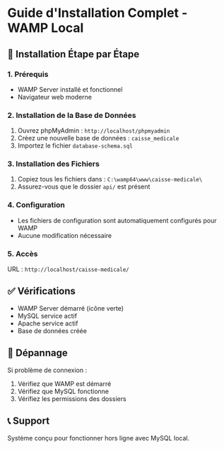 
# Guide d'Installation Complet - WAMP Local

## 🚀 Installation Étape par Étape

### 1. Prérequis
- WAMP Server installé et fonctionnel
- Navigateur web moderne

### 2. Installation de la Base de Données
1. Ouvrez phpMyAdmin : `http://localhost/phpmyadmin`
2. Créez une nouvelle base de données : `caisse_medicale`
3. Importez le fichier `database-schema.sql`

### 3. Installation des Fichiers
1. Copiez tous les fichiers dans : `C:\wamp64\www\caisse-medicale\`
2. Assurez-vous que le dossier `api/` est présent

### 4. Configuration
- Les fichiers de configuration sont automatiquement configurés pour WAMP
- Aucune modification nécessaire

### 5. Accès
URL : `http://localhost/caisse-medicale/`

## ✅ Vérifications
- WAMP Server démarré (icône verte)
- MySQL service actif
- Apache service actif
- Base de données créée

## 🔧 Dépannage
Si problème de connexion :
1. Vérifiez que WAMP est démarré
2. Vérifiez que MySQL fonctionne
3. Vérifiez les permissions des dossiers

## 📞 Support
Système conçu pour fonctionner hors ligne avec MySQL local.

